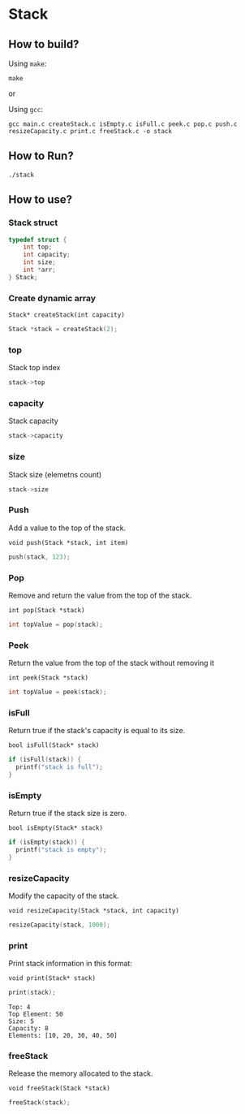 # Stack

## How to build?

Using `make`:
```
make
```
or

Using `gcc`:
```
gcc main.c createStack.c isEmpty.c isFull.c peek.c pop.c push.c resizeCapacity.c print.c freeStack.c -o stack
```

## How to Run?
```
./stack
```
## How to use?

### Stack struct
```c
typedef struct {
    int top;
    int capacity;
    int size;
    int *arr;
} Stack;
```

### Create dynamic array

`Stack* createStack(int capacity)`
```c
Stack *stack = createStack(2);
```

### top 
Stack top index

```c
stack->top
```

### capacity 
Stack capacity

```c
stack->capacity
```


### size 
Stack size (elemetns count)

```c
stack->size
```


### Push 
Add a value to the top of the stack.

`void push(Stack *stack, int item)`
```c
push(stack, 123);
```

### Pop
Remove and return the value from the top of the stack.

`int pop(Stack *stack)`
```c
int topValue = pop(stack);
```

### Peek
Return the value from the top of the stack without removing it

`int peek(Stack *stack)`
```c
int topValue = peek(stack);
```

### isFull
Return true if the stack's capacity is equal to its size.

`bool isFull(Stack* stack)`
```c
if (isFull(stack)) {
  printf("stack is full");
}
```


### isEmpty
Return true if the stack size is zero.

`bool isEmpty(Stack* stack)`
```c
if (isEmpty(stack)) {
  printf("stack is empty");
}
```

### resizeCapacity
Modify the capacity of the stack.

`void resizeCapacity(Stack *stack, int capacity)`
```c
resizeCapacity(stack, 1000);
```


### print
Print stack information in this format:

`void print(Stack* stack)`
```c
print(stack);
```
```
Top: 4
Top Element: 50
Size: 5
Capacity: 8
Elements: [10, 20, 30, 40, 50]
```

### freeStack
Release the memory allocated to the stack.

`void freeStack(Stack *stack)`
```c
freeStack(stack);
```






